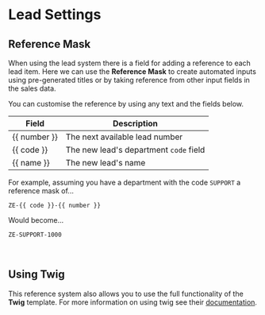 # Lead Settings

## Reference Mask

When using the lead system there is a field for adding a reference to each lead item. Here we can use the **Reference Mask** to create automated inputs using pre-generated titles or by taking reference from other input fields in the sales data.

You can customise the reference by using any text and the fields below.

| Field        | Description |
| ------------ | ----------- |
| {{ number }} | The next available lead number |
| {{ code }}   | The new lead's department `code` field |
| {{ name }}   | The new lead's name |

For example, assuming you have a department with the code `SUPPORT` a reference mask of...

`ZE-{{ code }}-{{ number }}`

Would become...

`ZE-SUPPORT-1000` 

&nbsp;

## Using Twig

This reference system also allows you to use the full functionality of the **Twig** template. For more information on using twig see their [documentation](https://twig.sensiolabs.org/doc/2.x/).

&nbsp;